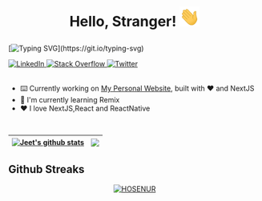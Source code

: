 # <p align="center"> Hello, Stranger! <img src="https://raw.githubusercontent.com/sereneinserenade/sereneinserenade/master/wave.gif" width="40px" /> </p>
  
[![Typing SVG](https://readme-typing-svg.herokuapp.com?color=%2336BCF7&duration=3000&height=60&lines=Welcome+to+my+GitHub+Profile!;I+am+Hosenur+Rahaman!;+A+FullStack+Developer!;a+Computer+Science+student;and+always+down+for+biriyani+%F0%9F%8D%9D.)](https://git.io/typing-svg)
 
   <a href="https://www.instagram.com/hosenur.dev/" target="_blank">
    <img alt="LinkedIn" src="https://img.shields.io/badge/iNSTAGRAM-ff69b4?style=for-the-badge&logo=instagram&logoColor=white">
  </a>   
   <a href="mailto:nur08439@gmail.com" target="_blank">
    <img alt="Stack Overflow" src="https://img.shields.io/badge/Gmail-c14438?style=for-the-badge&logo=gmail&logoColor=white">
  </a>
  <a href="https://twitter.com/hosenurdev" target="_blank">
    <img alt="Twitter " src="https://img.shields.io/badge/Twitter-1ca0f1?style=for-the-badge&labelColor=1ca0f1&logo=twitter&logoColor=white">
  </a>

  <br />
  <br />
  

- ⌨️ Currently working on [My Personal Website](https://hosenur.dev), built with ❤️ and NextJS
- 🌱 I'm currently learning Remix
- ❤️ I love NextJS,React and ReactNative


<br />

<table align="center">
  <thead>
  <tr>
  <th>
    <a href="https://github.com/sereneinserenade">
      <img align="center" src="https://github-readme-stats.vercel.app/api?username=HOSENUR&amp;show_icons=true&amp;include_all_commits=true&amp;theme=buefy&amp;hide_border=true" alt="Jeet's github stats" data-canonical-src="https://github-readme-stats.vercel.app/api/top-langs/?username=sereneinserenade&amp;layout=compact&amp;theme=buefy&amp;hide_border=true" style="max-width: 100%;">
<br/>
    </a>
  </th>
  <th>
    <a href="https://github.com/sereneinserenade">
      <img align="center" src="https://github-readme-stats.vercel.app/api/top-langs/?username=HOSENUR&amp;layout=compact&amp;theme=buefy&amp;hide_border=true" data-canonical-src="https://github-readme-stats.vercel.app/api/top-langs/?username=HOSENUR&amp;layout=compact&amp;theme=buefy&amp;hide_border=true" style="max-width: 100%;">
    </a>
  </th>
</tr>
</thead>
</table>


## Github Streaks

<p align="center">
  <a href="https://github.com/HOSENUR">
    <img src="https://github-readme-streak-stats.herokuapp.com/?user=HOSENUR" alt="HOSENUR" />    
  </a>
</p>
